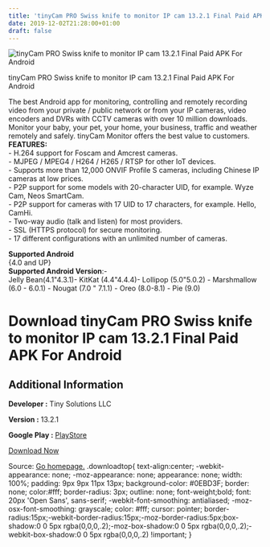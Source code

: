 ```yaml
---
title: 'tinyCam PRO Swiss knife to monitor IP cam 13.2.1 Final Paid APK For Android'
date: 2019-12-02T21:28:00+01:00
draft: false
---
```


![tinyCam PRO Swiss knife to monitor IP cam 13.2.1 Final Paid APK For Android](https://i0.wp.com/apkhome.net/wp-content/uploads/2019/12/tinyCam-PRO-Swiss-knife-to-monitor-IP-cam-13.2.1-Final-Paid.png "tinyCam PRO Swiss knife to monitor IP cam 13.2.1 Final Paid APK For Android")

  

tinyCam PRO Swiss knife to monitor IP cam 13.2.1 Final Paid APK For Android

The best Android app for monitoring, controlling and remotely recording video from your private / public network or from your IP cameras, video encoders and DVRs with CCTV cameras with over 10 million downloads. Monitor your baby, your pet, your home, your business, traffic and weather remotely and safely. tinyCam Monitor offers the best value to customers.  
**FEATURES:**  
\- H.264 support for Foscam and Amcrest cameras.  
\- MJPEG / MPEG4 / H264 / H265 / RTSP for other IoT devices.  
\- Supports more than 12,000 ONVIF Profile S cameras, including Chinese IP cameras at low prices.  
\- P2P support for some models with 20-character UID, for example. Wyze Cam, Neos SmartCam.  
\- P2P support for cameras with 17 UID to 17 characters, for example. Hello, CamHi.  
\- Two-way audio (talk and listen) for most providers.  
\- SSL (HTTPS protocol) for secure monitoring.  
\- 17 different configurations with an unlimited number of cameras.

**Supported Android**  
{4.0 and UP}  
**Supported Android Version**:-  
Jelly Bean(4.1"4.3.1)- KitKat (4.4"4.4.4)- Lollipop (5.0"5.0.2) - Marshmallow (6.0 - 6.0.1) - Nougat (7.0 " 7.1.1) - Oreo (8.0-8.1) - Pie (9.0)

Download tinyCam PRO Swiss knife to monitor IP cam 13.2.1 Final Paid APK For Android
====================================================================================

Additional Information
----------------------

**Developer :** Tiny Solutions LLC

**Version :** 13.2.1

**Google Play :** [PlayStore](https://play.google.com/store/apps/details?id=com.alexvas.dvr.pro)

  

[Download Now](https://store4app.co/post/tinycam-pro-swiss-knife-to-monitor-ip-cam-13-2-1-final-paid-apk-for-android_1575308519)

  
Source: [Go homepage.](https://store4app.co/post/tinycam-pro-swiss-knife-to-monitor-ip-cam-13-2-1-final-paid-apk-for-android_1575308519) .downloadtop{ text-align:center; -webkit-appearance: none; -moz-appearance: none; appearance: none; width: 100%; padding: 9px 9px 11px 13px; background-color: #0EBD3F; border: none; color:#fff; border-radius: 3px; outline: none; font-weight;bold; font: 20px 'Open Sans', sans-serif; -webkit-font-smoothing: antialiased; -moz-osx-font-smoothing: grayscale; color: #fff; cursor: pointer; border-radius:15px;-webkit-border-radius:15px;-moz-border-radius:5px;box-shadow:0 0 5px rgba(0,0,0,.2);-moz-box-shadow:0 0 5px rgba(0,0,0,.2);-webkit-box-shadow:0 0 5px rgba(0,0,0,.2) !important; }